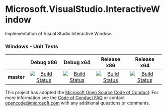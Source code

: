 # Microsoft.VisualStudio.InteractiveWindow

Implementation of Visual Studio Interactive Window. 

[//]: # (Begin current test results)

### Windows - Unit Tests
||Debug x86|Debug x64|Release x86|Release x64|
|:--:|:--:|:--:|:--:|:--:|
|**master**|[![Build Status](http://dotnet-ci.cloudapp.net/job/dotnet_symreader-portable/job/master/job/windows_debug_unit32/badge/icon)](http://dotnet-ci.cloudapp.net/job/dotnet_symreader-portable/job/master/job/windows_debug_unit32/)|[![Build Status](http://dotnet-ci.cloudapp.net/job/dotnet_symreader-portable/job/master/job/windows_debug_unit64/badge/icon)](http://dotnet-ci.cloudapp.net/job/dotnet_symreader-portable/job/master/job/windows_debug_unit64/)|[![Build Status](http://dotnet-ci.cloudapp.net/job/dotnet_symreader-portable/job/master/job/windows_release_unit32/badge/icon)](http://dotnet-ci.cloudapp.net/job/dotnet_symreader-portable/job/master/job/windows_release_unit32/)|[![Build Status](http://dotnet-ci.cloudapp.net/job/dotnet_symreader-portable/job/master/job/windows_release_unit64/badge/icon)](http://dotnet-ci.cloudapp.net/job/dotnet_symreader-portable/job/master/job/windows_release_unit64/)

[//]: # (End current test results)

This project has adopted the [Microsoft Open Source Code of Conduct](https://opensource.microsoft.com/codeofconduct/).  For more information see the [Code of Conduct FAQ](https://opensource.microsoft.com/codeofconduct/faq/) or contact [opencode@microsoft.com](mailto:opencode@microsoft.com) with any additional questions or comments.


